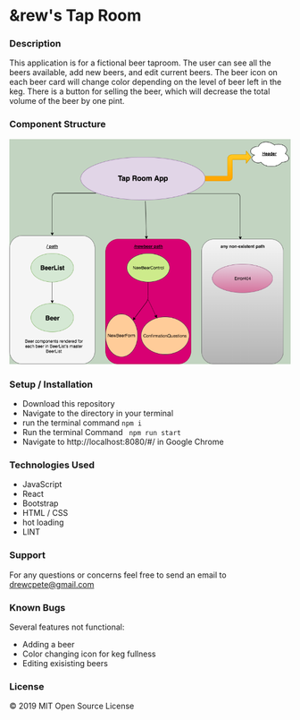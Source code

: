 # &rew's Tap Room

### Description
This application is for a fictional beer taproom.  The user can see all the beers available, add new beers, and edit current beers.  The beer icon on each beer card will change color depending on the level of beer left in the keg.  There is a button for selling the beer, which will decrease the total volume of the beer by one pint.

### Component Structure
![flow chart](src/assets/img/flowchart.png)

### Setup / Installation
* Download this repository
* Navigate to the directory in your terminal
* run the terminal command ```npm i```
* Run the terminal Command ``` npm run start```
* Navigate to http://localhost:8080/#/ in Google Chrome

### Technologies Used
* JavaScript
* React
* Bootstrap
* HTML / CSS
* hot loading
* LINT

### Support
For any questions or concerns feel free to send an email to drewcpete@gmail.com

### Known Bugs
Several features not functional:
* Adding a beer
* Color changing icon for keg fullness
* Editing exisisting beers

### License

&copy; 2019 MIT Open Source License
